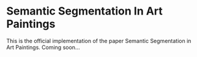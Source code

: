 # Semantic Segmentation In Art Paintings

This is the official implementation of the paper Semantic Segmentation in Art Paintings.
Coming soon...
